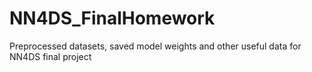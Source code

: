 # NN4DS_FinalHomework
Preprocessed datasets, saved model weights and other useful data for NN4DS final project
